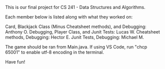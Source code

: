 This is our final project for CS 241 - Data Structures and Algorithms.

Each member below is listed along with what they worked on:

Card, Blackjack Class (Minus Cheatsheet methods), and Debugging: Anthony O.
Debugging, Player Class, and Junit Tests: Lucas W.
Cheatsheet methods, Debugging: Hector E.
Junit Tests, Debugging: Michael M.

The game should be ran from Main.java. If using VS Code, run "chcp 65001" to enable utf-8 encoding in the terminal.

Have fun!
